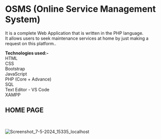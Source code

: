<h1>OSMS (Online Service Management System)<br> </h1>

It is a complete Web Application that is written in the PHP language. <br>
It allows users to seek maintenance services at home by just making a request on this platform..

<b>Technologies used:-</b>
<br>
HTML<br>
CSS<br>
Bootstrap<br>
JavaScript<br>
PHP (Core + Advance)<br>
SQL<br>
Text Editor - VS Code<br>
XAMPP<br>
<h2>HOME PAGE</h2> <br>

![Screenshot_7-5-2024_15335_localhost](https://github.com/lata1912/OSMS/assets/86548551/0b94f99b-7996-4d8f-99d2-2c5c26145856)
